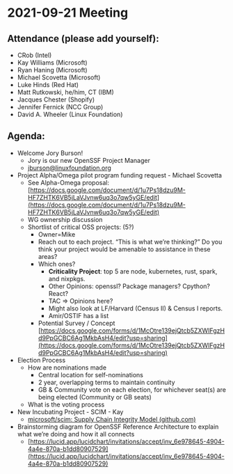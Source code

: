 # **2021-09-21 Meeting**

## Attendance (please add yourself):

* CRob (Intel)
* Kay Williams (Microsoft)
* Ryan Haning (Microsoft)
* Michael Scovetta (Microsoft)
* Luke Hinds (Red Hat)
* Matt Rutkowski, he/him, CT (IBM)
* Jacques Chester (Shopify)
* Jennifer Fernick (NCC Group) 
* David A. Wheeler (Linux Foundation)

## Agenda:

* Welcome Jory Burson! 
    * Jory is our new OpenSSF Project Manager
    * [jburson@linuxfoundation.org](mailto:jburson@linuxfoundation.org)
* Project Alpha/Omega pilot program funding request - Michael Scovetta
    * See Alpha-Omega proposal: [https://docs.google.com/document/d/1u7Ps18dzu9M-HF7ZHTK6VB5jLaVJvnw6uq3o7qw5yGE/edit](https://docs.google.com/document/d/1u7Ps18dzu9M-HF7ZHTK6VB5jLaVJvnw6uq3o7qw5yGE/edit)
    * WG ownership discussion
    * Shortlist of critical OSS projects: (5?)
        * Owner=Mike
        * Reach out to each project. “This is what we’re thinking?” Do you think your project would be amenable to assistance in these areas?
        * Which ones?
            * **Criticality Project**: top 5 are node, kubernetes, rust, spark, and nixpkgs.
            * Other Opinions: openssl? Package managers? Cpython? React?
            * TAC => Opinions here? 
            * Might also look at LF/Harvard (Census II) & Census I reports.
            * Amir/OSTIF has a list
        * Potential Survey / Concept [https://docs.google.com/forms/d/1McOtre139ejQtcb5ZXWIFgzHd9PpGCBC6Ag1MkbAsH4/edit?usp=sharing](https://docs.google.com/forms/d/1McOtre139ejQtcb5ZXWIFgzHd9PpGCBC6Ag1MkbAsH4/edit?usp=sharing)
* Election Process 
    * How are nominations made
        * Central location for self-nominations
        * 2 year, overlapping terms to maintain continuity
        * GB & Community vote on each election, for whichever seat(s) are being elected (Community or GB seats)
    * What is the voting process
* New Incubating Project - SCIM - Kay
    * [microsoft/scim: Supply Chain Integrity Model (github.com)](https://github.com/microsoft/SCIM)
* Brainstorming diagram for OpenSSF Reference Architecture to explain what we’re doing and how it all connects
    * [https://lucid.app/lucidchart/invitations/accept/inv_6e978645-4904-4a4e-870a-b1dd80907529](https://lucid.app/lucidchart/invitations/accept/inv_6e978645-4904-4a4e-870a-b1dd80907529) 
